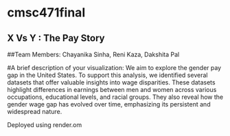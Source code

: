# cmsc471final

## X Vs Y : The Pay Story

##Team Members:
Chayanika Sinha, Reni Kaza, Dakshita Pal


#A brief description of your visualization: 
We aim to explore the gender pay gap in the United States. To support this analysis, we identified several datasets that offer valuable insights into wage disparities. These datasets highlight differences in earnings between men and women across various occupations, educational levels, and racial groups. They also reveal how the gender wage gap has evolved over time, emphasizing its persistent and widespread nature.


Deployed using render.om
 
